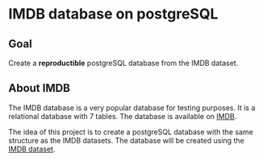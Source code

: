 # IMDB database on postgreSQL

## Goal
Create a **reproductible** postgreSQL database from the IMDB dataset.

## About IMDB

The IMDB database is a very popular database for testing purposes. It is a relational database with 7 tables. The database is available on [IMDB](https://www.imdb.com/interfaces/).

The idea of this project is to create a postgreSQL database with the same structure as the IMDB datasets. The database will be created using the [IMDB dataset](https://datasets.imdbws.com/).

